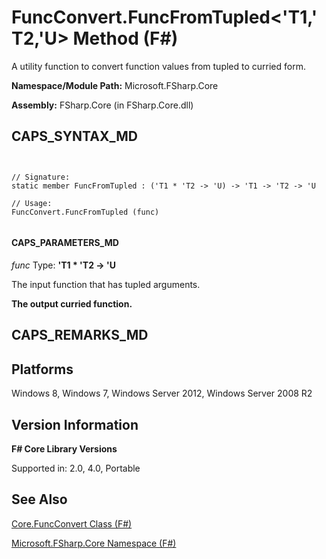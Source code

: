 # FuncConvert.FuncFromTupled<'T1,'T2,'U> Method (F#)

A utility function to convert function values from tupled to curried form.

**Namespace/Module Path:** Microsoft.FSharp.Core

**Assembly:** FSharp.Core (in FSharp.Core.dll)


## CAPS_SYNTAX_MD



```


// Signature:
static member FuncFromTupled : ('T1 * 'T2 -> 'U) -> 'T1 -> 'T2 -> 'U

// Usage:
FuncConvert.FuncFromTupled (func)


```



#### CAPS_PARAMETERS_MD
*func*
Type: **'T1 &#42; 'T2 -&gt; 'U**


The input function that has tupled arguments.



**The output curried function.**
## CAPS_REMARKS_MD

## Platforms
Windows 8, Windows 7, Windows Server 2012, Windows Server 2008 R2


## Version Information
**F# Core Library Versions**

Supported in: 2.0, 4.0, Portable




## See Also
[Core.FuncConvert Class &#40;F&#35;&#41;](Core.FuncConvert+Class+%28F%23%29.md)

[Microsoft.FSharp.Core Namespace &#40;F&#35;&#41;](Microsoft.FSharp.Core+Namespace+%28F%23%29.md)

